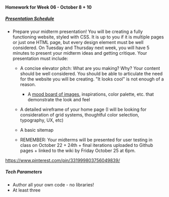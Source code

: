 #### Homework for Week 06 - October 8 + 10
##### [Presentation Schedule](https://github.com/rebleo/webDev2019/wiki/Week-06)

* Prepare your midterm presentation! You will be creating a fully functioning website, styled with CSS. It is up to you if it is multiple pages or just one HTML page, but every design element must be well considered. On Tuesday and Thursday next week, you will have 5 minutes to present your midterm ideas and getting critique. Your presentation must include:

  * A concise elevator pitch: What are you making? Why? Your content should be well considered. You should be able to articulate the need for the website you will be creating. "It looks cool" is not enough of a reason.

	* A [mood board of images](https://www.smartbugmedia.com/blog/what-is-a-mood-board-and-how-can-it-influence-my-website-design), inspirations, color palette, etc. that demonstrate the look and feel

  * A detailed wireframe of your home page (I will be looking for consideration of grid systems, thoughtful color selection, typography, UX, etc)

  * A basic sitemap

  * REMEMBER: Your midterms will be presented for user testing in class on October 22 + 24th + final iterations uploaded to Github pages + linked to the wiki by Friday October 25 at 6pm.


https://www.pinterest.com/pin/331999803756049839/

##### Tech Parameters
* Author all your own code - no libraries!
* At least three
